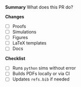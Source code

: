 **Summary**
What does this PR do?

**Changes**
- [ ] Proofs
- [ ] Simulations
- [ ] Figures
- [ ] LaTeX templates
- [ ] Docs

**Checklist**
- [ ] Runs `python` sims without error
- [ ] Builds PDFs locally or via CI
- [ ] Updates `refs.bib` if needed
